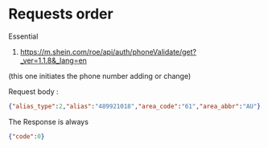 # Requests order

Essential
1. https://m.shein.com/roe/api/auth/phoneValidate/get?_ver=1.1.8&_lang=en

(this one initiates the phone number adding or change)

Request body :
```json
{"alias_type":2,"alias":"489921018","area_code":"61","area_abbr":"AU"}
```
The Response is always 
```json
{"code":0}
```
